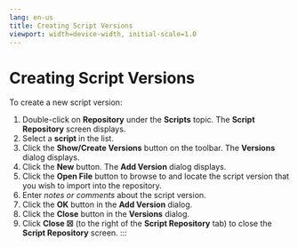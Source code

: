 ```yaml
---
lang: en-us
title: Creating Script Versions
viewport: width=device-width, initial-scale=1.0
---
```


#  Creating Script Versions

To create a new script version:

1.  Double-click on **Repository** under the **Scripts** topic. The
    **Script Repository** screen displays.
2.  Select a **script** in the list.
3.  Click the **Show/Create Versions** button on the toolbar. The
    **Versions** dialog displays.
4.  Click the **New** button. The **Add Version** dialog displays.
5.  Click the **Open File** button to browse to and locate the script
    version that you wish to import into the repository.
6.  Enter *notes or comments* about the script version.
7.  Click the **OK** button in the **Add Version** dialog.
8.  Click the **Close** button in the **Versions** dialog.
9.  Click **Close ☒** (to the right of the **Script Repository** tab) to
    close the **Script Repository** screen.
:::

 

